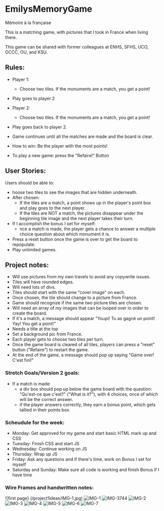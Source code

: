 # EmilysMemoryGame
Mémoire à la française

This is a matching game, with pictures that I took in France when living there. 

This game can be shared with former colleagues at ENHS, SFHS, UCO, OCCC, OU, and KSU.

## Rules: 
- Player 1:
    - Choose two tiles. If the monuments are a match, you get a point!

- Play goes to player 2

- Player 2:
    - Choose two tiles. If the monuments are a match, you get a point!

- Play goes back to player 2.

- Game continues until all the matches are made and the board is clear.

- How to win: Be the player with the most points!

- To play a new game: press the "Refaire!" Button


## User Stories: 
Users should be able to:
- hoose two tiles to see the images that are hidden underneath.
- After chosen:  
    - If the tiles are a match, a point shows up in the player's point box and play goes to the next player. 
    - If the tiles are NOT a match, the pictures disappear under the beginning tile image and the next player takes their turn. 
- If I accomplish the bonus I set for myself:
    - nce a match is made, the player gets a chance to answer a multiple choice question about which monument it is. 
- Press a reset button once the game is over to get the board to repopulate.
- Play unlimited games.


## Project notes: 
- Will use pictures from my own travels to avoid any copywrite issues. 
- Tiles will have rounded edges. 
- Will need lots of divs.
- Tiles should start with the same "cover image" on each.
- Once chosen, the tile should change to a picture from France.
- Game should recognize if the same two picture tiles are chosen. 
- Will need an array of my images that can be looped over in order to create the board.
- If it's a match, a message should appear "Youpi! Tu as gagné un point! Yay! You get a point!"
- Needs a title at the top
- Set a background pic from France.
- Each player gets to choose two tiles per turn.
- Once the game board is cleared of all tiles, players can press a "reset" button ("Refaire") to restart the game.
- At the end of the game, a message should pop up saying "Game over! C'est fini!"


### Stretch Goals/Version 2 goals:
- If a match is made:
    - a div box should pop up below the game board with the question: "Qu'est-ce que c'est?" ("What is it?"), with 4 choices, once of which will be the correct answer.
    - if the player answers correctly, they earn a bonus point, which gets tallied in their points box.


### Scheudule for the week:
- Monday: Get approved for my game and start basic HTML mark up and CSS
- Tuesday: Finish CSS and start JS
- Wednesday: Continue working on JS
- Thursday: Wrap up JS 
- Friday: Ask any questions and if there's time, work on Bonus I set for myself
- Saturday and Sunday: Make sure all code is working and finish Bonus if I have time


### Wire Frames and handwritten notes:
![first page} (/project1ideas/IMG-1.jpg)
![IMG-1](https://user-images.githubusercontent.com/77028684/191042254-70502287-b0d5-4d74-aae4-e4ab462c0e40.jpg)
![IMG-3744](https://user-images.githubusercontent.com/77028684/191091666-25b6808b-fb59-4d5e-992f-470ad08058e4.jpg)
![IMG-2](https://user-images.githubusercontent.com/77028684/191042272-869bd119-c3be-42f2-be8b-c40f899d755a.jpg)
![IMG-3](https://user-images.githubusercontent.com/77028684/191042283-f6144ff6-2296-4c74-800a-1ac96d6b88a2.jpg)
![IMG-4](https://user-images.githubusercontent.com/77028684/191042293-92382143-fb70-4433-8a19-e00c1c9ede5d.jpg)
![IMG-5](https://user-images.githubusercontent.com/77028684/191042303-bb394025-00af-4e5e-bb2f-a4c541a34e70.jpg)
![IMG-6](https://user-images.githubusercontent.com/77028684/191042319-9ec112a4-be71-4ed9-83c9-7c8b670e637c.jpg)
![IMG-7](https://user-images.githubusercontent.com/77028684/191042334-f4547f66-56b1-4d7a-b328-1ba2b3ef4de5.jpg)


<!-- Idea 2:
![IMG-3710](https://user-images.githubusercontent.com/77028684/191043522-43538e38-61d3-4937-8823-167a2177d5e6.jpg)
![IMG-3711](https://user-images.githubusercontent.com/77028684/191043533-404c60a5-11c3-42d0-a985-2a33d63b0238.jpg) -->

